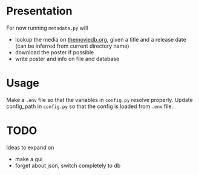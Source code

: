 # Presentation
For now running `metadata.py` will
- lookup the media on [themoviedb.org](themoviedb.org), given a title and a release date (can be inferred from current directory name)
- download the poster if possible
- write poster and info on file and database

# Usage
Make a `.env` file so that the variables in `config.py` resolve properly.
Update config_path in `config.py` so that the config is loaded from `.env` file.

# TODO
Ideas to expand on
 - make a gui
 - forget about json, switch completely to db
